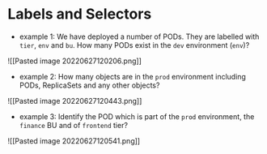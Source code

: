 # Labels and Selectors

- example 1:
We have deployed a number of PODs. They are labelled with `tier`, `env` and `bu`. How many PODs exist in the `dev` environment (`env`)?

![[Pasted image 20220627120206.png]]

- example 2:
How many objects are in the `prod` environment including PODs, ReplicaSets and any other objects?

![[Pasted image 20220627120443.png]]

- example 3:
Identify the POD which is part of the `prod` environment, the `finance` BU and of `frontend` tier?

![[Pasted image 20220627120541.png]]